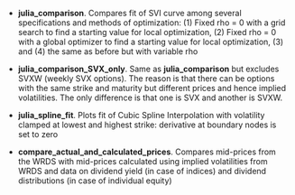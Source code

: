 * **julia_comparison**. Compares fit of SVI curve among several specifications and
methods of optimization: (1) Fixed rho = 0 with a grid search to find a starting
value for local optimization, (2) Fixed rho = 0 with a global optimizer to find
a starting value for local optimization, (3) and (4) the same as before but with
variable rho

* **julia_comparison_SVX_only**. Same as **julia_comparison** but excludes SVXW
(weekly SVX options). The reason is that there can be options with the same strike
and maturity but different prices and hence implied volatilities. The only difference
is that one is SVX and another is SVXW.

* **julia_spline_fit**. Plots fit of Cubic Spline Interpolation with volatility
clamped at lowest and highest strike: derivative at boundary nodes is set to zero

* **compare_actual_and_calculated_prices**. Compares mid-prices from the WRDS
with mid-prices calculated using implied volatilities from WRDS and data on
dividend yield (in case of indices) and dividend distributions (in case of
individual equity)
